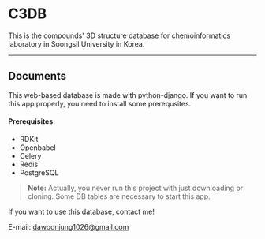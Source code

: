 **C3DB**
====================

This is the compounds' 3D structure database for chemoinformatics laboratory in Soongsil University in Korea.

-----------
Documents
-----------
This web-based database is made with python-django.
If you want to run this app properly, you need to install some prerequsites.
#### **Prerequisites:**
 - RDKit
 - Openbabel
 - Celery
 - Redis
 - PostgreSQL

> **Note:** Actually, you never run this project with just downloading or cloning. 
Some DB tables are necessary to start this app.

 
 If you want to use this database, contact me!
 
 E-mail: dawoonjung1026@gmail.com
